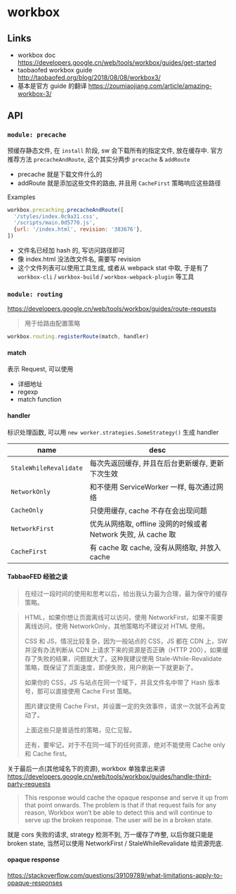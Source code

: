 # workbox

## Links

- workbox doc https://developers.google.cn/web/tools/workbox/guides/get-started
- taobaofed workbox guide http://taobaofed.org/blog/2018/08/08/workbox3/
- 基本是官方 guide 的翻译 https://zoumiaojiang.com/article/amazing-workbox-3/

## API

### `module: precache`

预缓存静态文件, 在 `install` 阶段, sw 会下载所有的指定文件, 放在缓存中.
官方推荐方法 `precacheAndRoute`, 这个其实分两步 `precache` & `addRoute`

- precache 就是下载文件什么的
- addRoute 就是添加这些文件的路由, 并且用 `CacheFirst` 策略响应这些路径

Examples

```js
workbox.precaching.precacheAndRoute([
  '/styles/index.0c9a31.css',
  '/scripts/main.0d5770.js',
  {url: '/index.html', revision: '383676'},
])
```

- 文件名已经加 hash 的, 写访问路径即可
- 像 index.html 没法改文件名, 需要写 revision
- 这个文件列表可以使用工具生成, 或者从 webpack stat 中取, 于是有了 `workbox-cli` / `workbox-build` / `workbox-webpack-plugin` 等工具

### `module: routing`

https://developers.google.cn/web/tools/workbox/guides/route-requests

> 用于给路由配置策略

```js
workbox.routing.registerRoute(match, handler)
```

#### match

表示 Request, 可以使用

- 详细地址
- regexp
- match function

#### handler

标识处理函数, 可以用 `new worker.strategies.SomeStrategy()` 生成 handler

| name                   | desc                                                           |
| ---------------------- | -------------------------------------------------------------- |
| `StaleWhileRevalidate` | 每次先返回缓存, 并且在后台更新缓存, 更新下次生效               |
| `NetworkOnly`          | 和不使用 ServiceWorker 一样, 每次通过网络                      |
| `CacheOnly`            | 只使用缓存, cache 不存在会出现问题                             |
| `NetworkFirst`         | 优先从网络取, offline 没网的时候或者 Network 失败, 从 cache 取 |
| `CacheFirst`           | 有 cache 取 cache, 没有从网络取, 并放入 cache                  |

#### TabbaoFED 经验之谈

> 在经过一段时间的使用和思考以后，给出我认为最为合理，最为保守的缓存策略。

> HTML，如果你想让页面离线可以访问，使用 NetworkFirst，如果不需要离线访问，使用 NetworkOnly，其他策略均不建议对 HTML 使用。
>
> CSS 和 JS，情况比较复杂，因为一般站点的 CSS，JS 都在 CDN 上，SW 并没有办法判断从 CDN 上请求下来的资源是否正确（HTTP 200），如果缓存了失败的结果，问题就大了。这种我建议使用 Stale-While-Revalidate 策略，既保证了页面速度，即便失败，用户刷新一下就更新了。
>
> 如果你的 CSS，JS 与站点在同一个域下，并且文件名中带了 Hash 版本号，那可以直接使用 Cache First 策略。
>
> 图片建议使用 Cache First，并设置一定的失效事件，请求一次就不会再变动了。
>
> 上面这些只是普适性的策略，见仁见智。
>
> 还有，要牢记，对于不在同一域下的任何资源，绝对不能使用 Cache only 和 Cache first。

关于最后一点(其他域名下的资源), workbox 单独拿出来讲 https://developers.google.cn/web/tools/workbox/guides/handle-third-party-requests

> This response would cache the opaque response and serve it up from that point onwards.
> The problem is that if that request fails for any reason, Workbox won’t be able to detect this
> and will continue to serve up the broken response. The user will be in a broken state.

就是 cors 失败的请求, strategy 检测不到, 万一缓存了咋整, 以后你就只能是 broken state,
当然可以使用 NetworkFirst / StaleWhileRevalidate 给资源兜底.

#### opaque response

https://stackoverflow.com/questions/39109789/what-limitations-apply-to-opaque-responses

